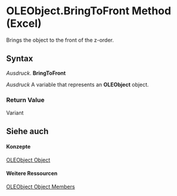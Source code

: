
# OLEObject.BringToFront Method (Excel)

Brings the object to the front of the z-order.


## Syntax

 _Ausdruck_. **BringToFront**

 _Ausdruck_ A variable that represents an **OLEObject** object.


### Return Value

Variant


## Siehe auch


#### Konzepte


[OLEObject Object](bc3ef12d-1531-6c21-71ab-3df6bb851f3b.md)
#### Weitere Ressourcen


[OLEObject Object Members](http://msdn.microsoft.com/library/fcee0a0a-a270-9f03-37f6-eb5989797bba%28Office.15%29.aspx)